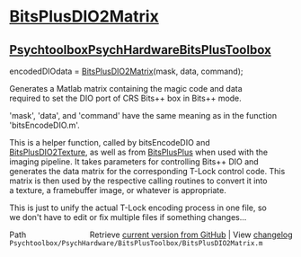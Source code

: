 # [BitsPlusDIO2Matrix](BitsPlusDIO2Matrix)
## [Psychtoolbox](Psychtoolbox)[PsychHardware](PsychHardware)[BitsPlusToolbox](BitsPlusToolbox)

encodedDIOdata = [BitsPlusDIO2Matrix](BitsPlusDIO2Matrix)(mask, data, command);  
  
Generates a Matlab matrix containing the magic code and data  
required to set the DIO port of CRS Bits++ box in Bits++ mode.  
  
'mask', 'data', and 'command' have the same meaning as in the function  
'bitsEncodeDIO.m'.  
  
This is a helper function, called by bitsEncodeDIO and  
[BitsPlusDIO2Texture](BitsPlusDIO2Texture), as well as from [BitsPlusPlus](BitsPlusPlus) when used with the  
imaging pipeline. It takes parameters for controlling Bits++ DIO and  
generates the data matrix for the corresponding T-Lock control code. This  
matrix is then used by the respective calling routines to convert it into  
a texture, a framebuffer image, or whatever is appropriate.  
  
This is just to unify the actual T-Lock encoding process in one file, so  
we don't have to edit or fix multiple files if something changes...  
  




<div class="code_header" style="text-align:right;">
  <span style="float:left;">Path&nbsp;&nbsp;</span> <span class="counter">Retrieve <a href=
  "https://raw.github.com/Psychtoolbox-3/Psychtoolbox-3/beta/Psychtoolbox/PsychHardware/BitsPlusToolbox/BitsPlusDIO2Matrix.m">current version from GitHub</a> | View <a href=
  "https://github.com/Psychtoolbox-3/Psychtoolbox-3/commits/beta/Psychtoolbox/PsychHardware/BitsPlusToolbox/BitsPlusDIO2Matrix.m">changelog</a></span>
</div>
<div class="code">
  <code>Psychtoolbox/PsychHardware/BitsPlusToolbox/BitsPlusDIO2Matrix.m</code>
</div>

